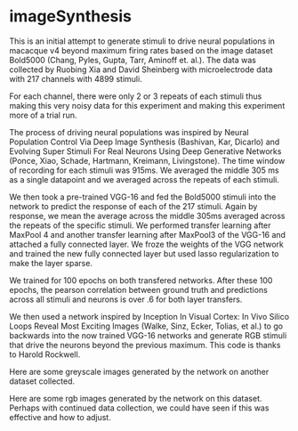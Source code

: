 # imageSynthesis
This is an initial attempt to generate stimuli to drive neural populations in macacque v4 beyond maximum firing rates based on the image dataset Bold5000 (Chang, Pyles, Gupta, Tarr, Aminoff et. al.).  The data was collected by Ruobing Xia and David Sheinberg with microelectrode data with 217 channels with 4899 stimuli.  

For each channel, there were only 2 or 3 repeats of each stimuli thus making this very noisy data for this experiment and making this experiment more of a trial run.  

The process of driving neural populations was inspired by Neural Population Control Via Deep Image Synthesis (Bashivan, Kar, Dicarlo) and Evolving Super Stimuli For Real Neurons Using Deep Generative Networks (Ponce, Xiao, Schade, Hartmann, Kreimann, Livingstone).  The time window of recording for each stimuli was 915ms.  We averaged the middle 305 ms as a single datapoint and we averaged across the repeats of each stimuli.  

We then took a pre-trained VGG-16 and fed the Bold5000 stimuli into the network to predict the response of each of the 217 stimuli.  Again by response, we mean the average across the middle 305ms averaged across the repeats of the specific stimuli.  We performed transfer learning after MaxPool 4 and another transfer learning after MaxPool3 of the VGG-16 and attached a fully connected layer.  We froze the weights of the VGG network and trained the new fully connected layer but used lasso regularization to make the layer sparse.  

We trained for 100 epochs on both transfered networks.  After these 100 epochs, the pearson correlation between ground truth and predictions across all stimuli and neurons is over .6 for both layer transfers.  

We then used a network inspired by Inception In Visual Cortex: In Vivo Silico Loops Reveal Most Exciting Images (Walke, Sinz, Ecker, Tolias, et al.) to go backwards into the now trained VGG-16 networks and generate RGB stimuli that drive the neurons beyond the previous maximum.  This code is thanks to Harold Rockwell.  

Here are some greyscale images generated by the network on another dataset collected.  

Here are some rgb images generated by the network on this dataset.  Perhaps with continued data collection, we could have seen if this was effective and how to adjust.  







